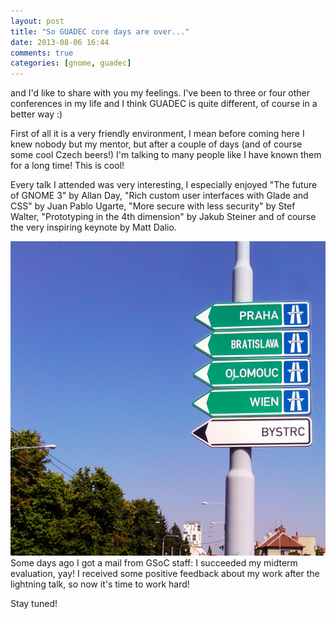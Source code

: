 ```yaml
---
layout: post
title: "So GUADEC core days are over..."
date: 2013-08-06 16:44
comments: true
categories: [gnome, guadec]
---
```


 and I'd like to share with you my feelings. I've been to three or four other
conferences in my life and I think GUADEC is quite different, of
course in a better way :)

<!-- More -->

First of all it is a very friendly environment, I mean before coming
here I knew nobody but my mentor, but after a couple of days (and of
course some cool Czech beers!) I'm talking to many people like I have
known them for a long time! This is cool!

Every talk I attended was very interesting, I especially enjoyed "The
future of GNOME 3" by Allan Day, "Rich custom user interfaces with
Glade and CSS" by Juan Pablo Ugarte, "More secure with less security"
by Stef Walter, "Prototyping in the 4th dimension" by Jakub Steiner
and of course the very inspiring keynote by Matt Dalio.

![Brno](/images/brno.jpg) Some days ago I got a mail from GSoC
staff: I succeeded my midterm evaluation, yay! I received some
positive feedback about my work after the lightning talk, so now it's
time to work hard!

Stay tuned!
